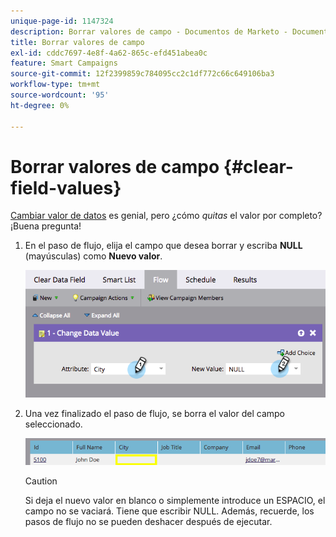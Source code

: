 ```yaml
---
unique-page-id: 1147324
description: Borrar valores de campo - Documentos de Marketo - Documentación del producto
title: Borrar valores de campo
exl-id: cddc7697-4e8f-4a62-865c-efd451abea0c
feature: Smart Campaigns
source-git-commit: 12f2399859c784095cc2c1df772c66c649106ba3
workflow-type: tm+mt
source-wordcount: '95'
ht-degree: 0%

---
```


# Borrar valores de campo {#clear-field-values}

[Cambiar valor de datos](/help/marketo/product-docs/core-marketo-concepts/smart-campaigns/flow-actions/change-data-value.md) es genial, pero ¿cómo _quitas_ el valor por completo? ¡Buena pregunta!

1. En el paso de flujo, elija el campo que desea borrar y escriba **NULL** (mayúsculas) como **Nuevo valor**.

   ![](assets/clear-field-values-1.png)

1. Una vez finalizado el paso de flujo, se borra el valor del campo seleccionado.

   ![](assets/clear-field-values-2.png)

   >[!CAUTION]
   >
   >Si deja el nuevo valor en blanco o simplemente introduce un ESPACIO, el campo no se vaciará. Tiene que escribir NULL. Además, recuerde, los pasos de flujo no se pueden deshacer después de ejecutar.

